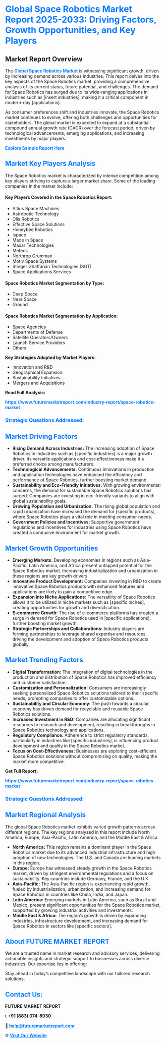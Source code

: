 <h1 style="color: #007BFF;">Global Space Robotics Market Report 2025-2033: Driving Factors, Growth Opportunities, and Key Players</h1>

<section id="overview">
<h2>Market Report Overview</h2>
<p>The <a href="https://www.futuremarketreport.com/industry-report/space-robotics-market" style="color: #007BFF; text-decoration: none;"><strong>Global Space Robotics Market</strong></a> is witnessing significant growth, driven by increasing demand across various industries. This report delves into the key aspects of the Space Robotics market, providing a comprehensive analysis of its current status, future potential, and challenges. The demand for Space Robotics has surged due to its wide-ranging applications in industries such as [insert industries], making it a critical component in modern-day [applications].</p>
<p>As consumer preferences shift and industries innovate, the Space Robotics market continues to evolve, offering both challenges and opportunities for stakeholders. The global market is expected to expand at a substantial compound annual growth rate (CAGR) over the forecast period, driven by technological advancements, emerging applications, and increasing investments by major players.</p>
</section>

<section id="overview">
<p><a href="https://www.futuremarketreport.com/request-sample/reportId=84825" style="color: #007BFF; text-decoration: none;"><strong>Explore Sample Report Here</strong></a></p>
</section>

<section id="key-players">
<h2 style="color: #007BFF;">Market Key Players Analysis</h2>
<p>The Space Robotics market is characterized by intense competition among key players striving to capture a larger market share. Some of the leading companies in the market include:</p>
<h4>Key Players Covered in the Space Robotics Report:</h4>
<ul><li>Altius Space Machines</li><li>Astrobotic Technology</li><li>Olis Robotics</li><li>Effective Space Solutions</li><li>Honeybee Robotics</li><li>Ispace</li><li>Made in Space</li><li>Maxar Technologies</li><li>Metecs</li><li>Northrop Grumman</li><li>Motiv Space Systems</li><li>Stinger Ghaffarian Technologies (SGT)</li><li>Space Applications Services</li></ul>
<h4>Space Robotics Market Segmentation by Type:</h4>
<ul><li>Deep Space</li><li>Near Space</li><li>Ground</li></ul>

<h4>Space Robotics Market Segmentation by Application:</h4>
<ul><li>Space Agencies</li><li>Departments of Defense</li><li>Satellite Operators/Owners</li><li>Launch Service Providers</li><li>Others</li></ul>
<p><strong>Key Strategies Adopted by Market Players:</strong></p>
<ul>
<li>Innovation and R&D</li>
<li>Geographical Expansion</li>
<li>Sustainability Initiatives</li>
<li>Mergers and Acquisitions</li>
</ul>
</section>

<section>
<p><strong>Read Full Analysis: </strong></p><a href="https://www.futuremarketreport.com/industry-report/space-robotics-market" style="color: #007BFF; text-decoration: none;"><strong>https://www.futuremarketreport.com/industry-report/space-robotics-market</strong></a>
<h3 style="color: #007BFF;">Strategic Questions Addressed:</h3>
</section>

<section id="driving-factors">
<h2 style="color: #007BFF;">Market Driving Factors</h2>
<ul>
<li><strong>Rising Demand Across Industries:</strong> The increasing adoption of Space Robotics in industries such as [specific industries] is a major growth driver. Its versatile applications and cost-effectiveness make it a preferred choice among manufacturers.</li>
<li><strong>Technological Advancements:</strong> Continuous innovations in production and application technologies have enhanced the efficiency and performance of Space Robotics, further boosting market demand.</li>
<li><strong>Sustainability and Eco-Friendly Initiatives:</strong> With growing environmental concerns, the demand for sustainable Space Robotics solutions has surged. Companies are investing in eco-friendly variants to align with global sustainability goals.</li>
<li><strong>Growing Population and Urbanization:</strong> The rising global population and rapid urbanization have increased the demand for [specific products], where Space Robotics plays a vital role in meeting consumer needs.</li>
<li><strong>Government Policies and Incentives:</strong> Supportive government regulations and incentives for industries using Space Robotics have created a conducive environment for market growth.</li>
</ul>
</section>

<section id="growth-opportunities">
<h2 style="color: #007BFF;">Market Growth Opportunities</h2>
<ul>
<li><strong>Emerging Markets:</strong> Developing economies in regions such as Asia-Pacific, Latin America, and Africa present untapped potential for the Space Robotics market. Increasing industrialization and urbanization in these regions are key growth drivers.</li>
<li><strong>Innovative Product Development:</strong> Companies investing in R&D to create innovative Space Robotics products with enhanced features and applications are likely to gain a competitive edge.</li>
<li><strong>Expansion into Niche Applications:</strong> The versatility of Space Robotics allows it to be utilized in niche markets such as [specific niches], creating opportunities for growth and diversification.</li>
<li><strong>E-commerce Growth:</strong> The rise of e-commerce platforms has created a surge in demand for Space Robotics used in [specific applications], further boosting market growth.</li>
<li><strong>Strategic Partnerships and Collaborations:</strong> Industry players are forming partnerships to leverage shared expertise and resources, driving the development and adoption of Space Robotics products globally.</li>
</ul>
</section>

<section id="trending-factors">
<h2 style="color: #007BFF;">Market Trending Factors</h2>
<ul>
<li><strong>Digital Transformation:</strong> The integration of digital technologies in the production and distribution of Space Robotics has improved efficiency and customer satisfaction.</li>
<li><strong>Customization and Personalization:</strong> Consumers are increasingly seeking personalized Space Robotics solutions tailored to their specific needs, prompting companies to offer customizable options.</li>
<li><strong>Sustainability and Circular Economy:</strong> The push towards a circular economy has driven demand for recyclable and reusable Space Robotics solutions.</li>
<li><strong>Increased Investment in R&D:</strong> Companies are allocating significant resources to research and development, resulting in breakthroughs in Space Robotics technology and applications.</li>
<li><strong>Regulatory Compliance:</strong> Adherence to strict regulatory standards, particularly in industries like [specific industries], is influencing product development and quality in the Space Robotics market.</li>
<li><strong>Focus on Cost-Effectiveness:</strong> Businesses are exploring cost-efficient Space Robotics solutions without compromising on quality, making the market more competitive.</li>
</ul>
</section>

<section>
<p><strong>Get Full Report: </strong></p><a href="https://www.futuremarketreport.com/industry-report/space-robotics-market" style="color: #007BFF; text-decoration: none;"><strong>https://www.futuremarketreport.com/industry-report/space-robotics-market</strong></a>
<h3 style="color: #007BFF;">Strategic Questions Addressed:</h3>
</section>


<section id="regional-analysis">
<h2 style="color: #007BFF;">Market Regional Analysis</h2>
<p>The global Space Robotics market exhibits varied growth patterns across different regions. The key regions analyzed in this report include North America, Europe, Asia-Pacific, Latin America, and the Middle East & Africa:</p>
<ul>
<li><strong>North America:</strong> This region remains a dominant player in the Space Robotics market due to its advanced industrial infrastructure and high adoption of new technologies. The U.S. and Canada are leading markets in this region.</li>
<li><strong>Europe:</strong> Europe has witnessed steady growth in the Space Robotics market, driven by stringent environmental regulations and a focus on sustainability. Key countries include Germany, France, and the U.K.</li>
<li><strong>Asia-Pacific:</strong> The Asia-Pacific region is experiencing rapid growth, fueled by industrialization, urbanization, and increasing demand for Space Robotics in countries like China, India, and Japan.</li>
<li><strong>Latin America:</strong> Emerging markets in Latin America, such as Brazil and Mexico, present significant opportunities for the Space Robotics market, supported by growing industrial activities and investments.</li>
<li><strong>Middle East & Africa:</strong> The region’s growth is driven by expanding industries, infrastructure development, and increasing demand for Space Robotics in sectors like [specific sectors].</li>
</ul>
</section>

<footer>
<h2 style="color: #007BFF;">About FUTURE MARKET REPORT</h2>
<p>We are a trusted name in market research and advisory services, delivering actionable insights and strategic support to businesses across diverse industries. Our expertise lies in offering:</p>

<p>Stay ahead in today’s competitive landscape with our tailored research solutions.</p>

<h2 style="color: #007BFF;">Contact Us:</h2>
<p><strong>FUTURE MARKET REPORT</strong></p>
<p>📞 <strong>+91 (883) 074-8030</strong></p>
<p>📧 <strong><a href="mailto:help@futuremarketreport.com" style="color: #007BFF;">help@futuremarketreport.com</a></strong></p>
<p>🌐 <strong><a href="https://www.futuremarketreport.com/" style="color: #007BFF;">Visit Our Website</a></strong></p>
</footer>